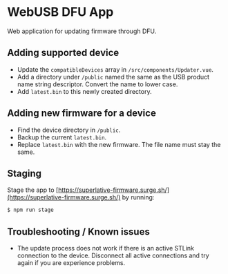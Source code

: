 WebUSB DFU App
==============

Web application for updating firmware through DFU.

## Adding supported device

- Update the `compatibleDevices` array in `/src/components/Updater.vue`.
- Add a directory under `/public` named the same as the USB product name string descriptor. Convert the name to lower case.
- Add `latest.bin` to this newly created directory.

## Adding new firmware for a device

- Find the device directory in `/public`.
- Backup the current `latest.bin`.
- Replace `latest.bin` with the new firmware. The file name must stay the same.

## Staging

Stage the app to [https://superlative-firmware.surge.sh/](https://superlative-firmware.surge.sh/) by running:
```bash
$ npm run stage
```

## Troubleshooting / Known issues

- The update process does not work if there is an active STLink connection to the device. Disconnect all active connections and try again if you are experience problems.
